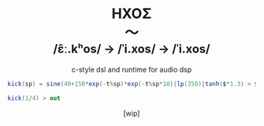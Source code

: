 <h1 align="center">ΗΧΟΣ<br>〜<br><small>/ɛ̂ː.kʰos/ → /ˈi.xos/ → /ˈi.xos/</small></h1>

<p align="center">
c-style dsl and runtime for audio dsp
</p>

```c#
kick(sp) = sine(40+150*exp(-t%sp)*exp(-t%sp*10)|lp(350)|tanh($*1.3) > $*.8+$|reverb.warehouse(.3)

kick(1/4) > out
```

<p align="center">[wip]</p>
